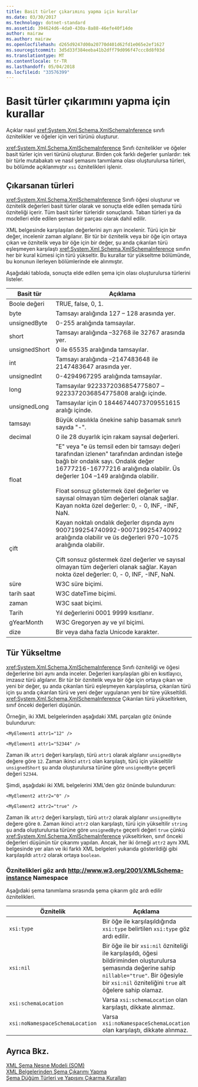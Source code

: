 ```yaml
---
title: Basit türler çıkarımını yapma için kurallar
ms.date: 03/30/2017
ms.technology: dotnet-standard
ms.assetid: 394624d6-4da0-430a-8a88-46efe40f14de
author: mairaw
ms.author: mairaw
ms.openlocfilehash: d265d9247d00a20770d401d62fd1e065e2ef1627
ms.sourcegitcommit: 3d5d33f384eeba41b2dff79d096f47ccc8d8f03d
ms.translationtype: MT
ms.contentlocale: tr-TR
ms.lasthandoff: 05/04/2018
ms.locfileid: "33576399"
---
```

# <a name="rules-for-inferring-simple-types"></a>Basit türler çıkarımını yapma için kurallar
Açıklar nasıl <xref:System.Xml.Schema.XmlSchemaInference> sınıfı öznitelikler ve öğeler için veri türünü oluşturur.  
  
 <xref:System.Xml.Schema.XmlSchemaInference> Sınıfı öznitelikler ve öğeler basit türler için veri türünü oluşturur. Birden çok farklı değerler şunlardır: tek bir türle mutabakatı ve nasıl şemasını tanımlama olası oluşturulursa türleri, bu bölümde açıklanmıştır `xsi` öznitelikleri işlenir.  
  
## <a name="inferred-types"></a>Çıkarsanan türleri  
 <xref:System.Xml.Schema.XmlSchemaInference> Sınıfı öğesi oluşturur ve öznitelik değerleri basit türler olarak ve sonuçta elde edilen şemada türü özniteliği içerir. Tüm basit türler türleridir sonuçlandı. Taban türleri ya da modelleri elde edilen şeması bir parçası olarak dahil edilir.  
  
 XML belgesinde karşılaşılan değerlerini ayrı ayrı incelenir. Türü için bir değer, incelenir zaman algılanır. Bir tür bir öznitelik veya bir öğe için ortaya çıkan ve öznitelik veya bir öğe için bir değer, şu anda çıkarılan türü eşleşmeyen karşılaştı <xref:System.Xml.Schema.XmlSchemaInference> sınıfın her bir kural kümesi için türü yükseltir. Bu kurallar tür yükseltme bölümünde, bu konunun ilerleyen bölümlerinde ele alınmıştır.  
  
 Aşağıdaki tabloda, sonuçta elde edilen şema için olası oluşturulursa türlerini listeler.  
  
|Basit tür|Açıklama|  
|-----------------|-----------------|  
|Boole değeri|TRUE, false, 0, 1.|  
|byte|Tamsayı aralığında 127 – 128 arasında yer.|  
|unsignedByte|0-255 aralığında tamsayılar.|  
|short|Tamsayı aralığında –32768 ile 32767 arasında yer.|  
|unsignedShort|0 ile 65535 aralığında tamsayılar.|  
|int|Tamsayı aralığında –2147483648 ile 2147483647 arasında yer.|  
|unsignedInt|0-4294967295 aralığında tamsayılar.|  
|long|Tamsayılar 9223372036854775807 –9223372036854775808 aralığı içinde.|  
|unsignedLong|Tamsayılar için 0 18446744073709551615 aralığı içinde.|  
|tamsayı|Büyük olasılıkla önekine sahip basamak sınırlı sayıda "-".|  
|decimal|0 ile 28 duyarlık için rakam sayısal değerleri.|  
|float|"E" veya "e üs temsil eden bir tamsayı değeri tarafından izlenen" tarafından ardından isteğe bağlı bir ondalık sayı. Ondalık değer 16777216-16777216 aralığında olabilir. Üs değerler 104 –149 aralığında olabilir.<br /><br /> Float sonsuz göstermek özel değerler ve sayısal olmayan tüm değerleri olanak sağlar. Kayan nokta özel değerler: 0, - 0, INF, -INF, NaN.|  
|çift|Kayan noktalı ondalık değerler dışında aynı 9007199254740992-9007199254740992 aralığında olabilir ve üs değerleri 970 –1075 aralığında olabilir.<br /><br /> Çift sonsuz göstermek özel değerler ve sayısal olmayan tüm değerleri olanak sağlar. Kayan nokta özel değerler: 0, - 0, INF, -INF, NaN.|  
|süre|W3C süre biçimi.|  
|tarih saat|W3C dateTime biçimi.|  
|zaman|W3C saat biçimi.|  
|Tarih|Yıl değerlerini 0001 9999 kısıtlanır.|  
|gYearMonth|W3C Gregoryen ay ve yıl biçimi.|  
|dize|Bir veya daha fazla Unicode karakter.|  
  
## <a name="type-promotion"></a>Tür Yükseltme  
 <xref:System.Xml.Schema.XmlSchemaInference> Sınıfı özniteliği ve öğesi değerlerine biri aynı anda inceler. Değerleri karşılaşılan gibi en kısıtlayıcı, imzasız türü algılanır. Bir tür bir öznitelik veya bir öğe için ortaya çıkan ve yeni bir değer, şu anda çıkarılan türü eşleşmeyen karşılaşılırsa, çıkarılan türü için şu anda çıkarılan türü ve yeni değer uygulanan yeni bir türe yükseltildi. <xref:System.Xml.Schema.XmlSchemaInference> Çıkarılan türü yükseltirken, sınıf önceki değerleri düşünün.  
  
 Örneğin, iki XML belgelerinden aşağıdaki XML parçaları göz önünde bulundurun:  
  
 `<MyElement1 attr1="12" />`  
  
 `<MyElement1 attr1="52344" />`  
  
 Zaman ilk `attr1` değeri karşılaştı, türü `attr1` olarak algılanır `unsignedByte` değere göre `12`. Zaman ikinci `attr1` olan karşılaştı, türü için yükseltilir `unsignedShort` şu anda oluşturulursa türüne göre `unsignedByte` geçerli değeri `52344`.  
  
 Şimdi, aşağıdaki iki XML belgelerini XML'den göz önünde bulundurun:  
  
 `<MyElement2 attr2="0" />`  
  
 `<MyElement2 attr2="true" />`  
  
 Zaman ilk `attr2` değeri karşılaştı, türü `attr2` olarak algılanır `unsignedByte` değere göre `0`. Zaman ikinci `attr2` olan karşılaştı, türü için yükseltilir `string` şu anda oluşturulursa türüne göre `unsignedByte` geçerli değeri `true` çünkü <xref:System.Xml.Schema.XmlSchemaInference> yükseltirken, sınıf önceki değerleri düşünün tür çıkarımı yapılan. Ancak, her iki örneği `attr2` aynı XML belgesinde yer alan ve iki farklı XML belgeleri yukarıda gösterildiği gibi karşılaşıldı `attr2` olarak ortaya `boolean`.  
  
### <a name="ignored-attributes-from-the-httpwwww3org2001xmlschema-instance-namespace"></a>Öznitelikleri göz ardı http://www.w3.org/2001/XMLSchema-instance Namespace  
 Aşağıdaki şema tanımlama sırasında şema çıkarım göz ardı edilir öznitelikleri.  
  
|Öznitelik|Açıklama|  
|---------------|-----------------|  
|`xsi:type`|Bir öğe ile karşılaşıldığında `xsi:type` belirtilen `xsi:type` göz ardı edilir.|  
|`xsi:nil`|Bir öğe ile bir `xsi:nil` özniteliği ile karşılaşıldı, öğesi bildiriminden oluşturulursa şemasında değerine sahip `nillable="true"`. Bir öğesiyle bir `xsi:nil` özniteliğini `true` alt öğelere sahip olamaz.|  
|`xsi:schemaLocation`|Varsa `xsi:schemaLocation` olan karşılaştı, dikkate alınmaz.|  
|`xsi:noNamespaceSchemaLocation`|Varsa `xsi:noNamespaceSchemaLocation` olan karşılaştı, dikkate alınmaz.|  
  
## <a name="see-also"></a>Ayrıca Bkz.  
 [XML Şema Nesne Modeli (SOM)](../../../../docs/standard/data/xml/xml-schema-object-model-som.md)  
 [XML Belgelerinden Şema Çıkarımı Yapma](../../../../docs/standard/data/xml/inferring-schemas-from-xml-documents.md)  
 [Şema Düğüm Türleri ve Yapısını Çıkarma Kuralları](../../../../docs/standard/data/xml/rules-for-inferring-schema-node-types-and-structure.md)
